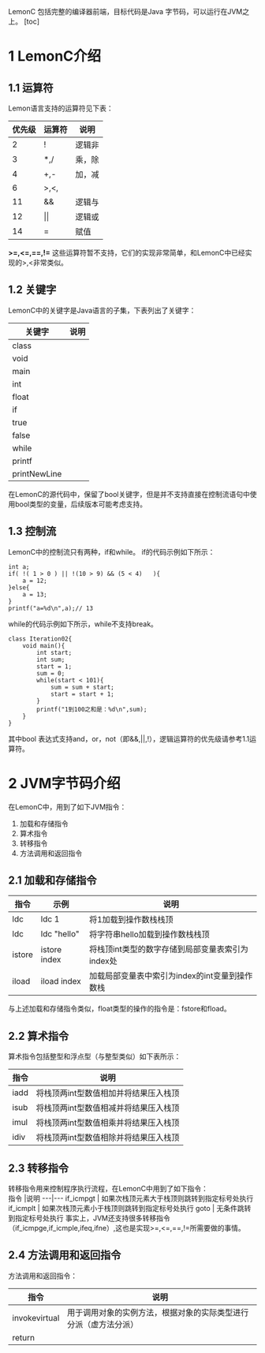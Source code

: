 LemonC 包括完整的编译器前端，目标代码是Java 字节码，可以运行在JVM之上。
[toc]
# 1 LemonC介绍

## 1.1 运算符
Lemon语言支持的运算符见下表： 

优先级 | 运算符|说明
---|---|---
2|!|逻辑非
3|*,/|乘，除
4|+,-|加，减
6|>,<,|
11|&&|逻辑与
12|\|\||逻辑或
14|=|赋值

**>=,<=,==,!=** 这些运算符暂不支持，它们的实现非常简单，和LemonC中已经实现的>,<非常类似。

## 1.2 关键字
LemonC中的关键字是Java语言的子集，下表列出了关键字：  

关键字 |说明
---|---
class|
void|
main|
int|
float|
if|
true|
false|
while|
printf|
printNewLine|
在LemonC的源代码中，保留了bool关键字，但是并不支持直接在控制流语句中使用bool类型的变量，后续版本可能考虑支持。
## 1.3 控制流
LemonC中的控制流只有两种，if和while。
if的代码示例如下所示：
```
int a;
if( !( 1 > 0 ) || !(10 > 9) && (5 < 4)   ){
    a = 12;
}else{
    a = 13;
}
printf("a=%d\n",a);// 13
```
while的代码示例如下所示，while不支持break。
```
class Iteration02{
	void main(){
		int start;
		int sum;
        start = 1;
        sum = 0;
        while(start < 101){
            sum = sum + start;
            start = start + 1;
        }
        printf("1到100之和是：%d\n",sum);
	}
}
```
其中bool 表达式支持and，or，not（即&&,||,!），逻辑运算符的优先级请参考1.1运算符。

# 2 JVM字节码介绍
在LemonC中，用到了如下JVM指令：
1. 加载和存储指令
2. 算术指令
3. 转移指令
4. 方法调用和返回指令

## 2.1 加载和存储指令

指令 |示例|说明
---|---|---
ldc | ldc 1 | 将1加载到操作数栈栈顶
ldc | ldc "hello" | 将字符串hello加载到操作数栈栈顶
istore | istore index | 将栈顶int类型的数字存储到局部变量表索引为index处
iload | iload index | 加载局部变量表中索引为index的int变量到操作数栈
与上述加载和存储指令类似，float类型的操作的指令是：fstore和fload。


## 2.2 算术指令
算术指令包括整型和浮点型（与整型类似）如下表所示：

指令 |说明
---|---
iadd | 将栈顶两int型数值相加并将结果压入栈顶
isub | 将栈顶两int型数值相减并将结果压入栈顶
imul | 将栈顶两int型数值相乘并将结果压入栈顶
idiv | 将栈顶两int型数值相除并将结果压入栈顶
## 2.3 转移指令
转移指令用来控制程序执行流程，在LemonC中用到了如下指令：  
指令 |说明
---|---
if_icmpgt | 如果次栈顶元素大于栈顶则跳转到指定标号处执行
if_icmplt | 如果次栈顶元素小于栈顶则跳转到指定标号处执行
goto | 无条件跳转到指定标号处执行
事实上，JVM还支持很多转移指令（if_icmpge,if_icmple,ifeq,ifne）,这也是实现>=,<=,==,!=所需要做的事情。  

## 2.4 方法调用和返回指令
方法调用和返回指令：  

指令 |说明
---|---
invokevirtual | 用于调用对象的实例方法，根据对象的实际类型进行分派（虚方法分派）
return |
